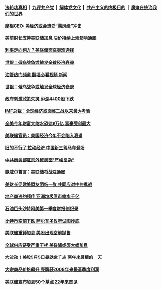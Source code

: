 ####  [法轮功真相](../../../../basic/blob/master/README.md?t=06040031) &nbsp;|&nbsp; [九评共产党](../../../../9ping.md/blob/master/README.md?t=06040031) &nbsp;|&nbsp; [解体党文化](../../../../jtdwh.md/blob/master/README.md?t=06040031)  &nbsp;|&nbsp; [共产主义的终极目的](../../../../gczydzjmd.md/blob/master/README.md?t=06040031) &nbsp;|&nbsp; [魔鬼在统治我们的世界](../../../../mgztzwmdsj.md/blob/master/README.md?t=06040031) 

#### [摩根CEO: 美经济或会遭受“飓风级”冲击](../pages/soh7/625688.md?t=06040031) 
#### [美前财长支持美联储加息 油价持续上涨影响通胀](../pages/soh7/624329.md?t=06040031) 
#### [利率走向何方？美联储面临艰难选择](../pages/soh7/623753.md?t=06040031) 
#### [世银：俄乌战争或触发全球经济衰退](../pages/soh7/623663.md?t=06040031) 
#### [油管热门频道 翻墙必看视频 新闻](http://45.76.130.85:81/youtube.html?06040031)
#### [世银：俄乌战争或触发全球经济衰退](../pages/soh7/623663.md?t=06040031) 
#### [政府刺激政策失灵 沪深4400股下跌](../pages/soh7/623129.md?t=06040031) 
#### [IMF总裁：全球经济或面临二战以来最大考验](../pages/soh7/622973.md?t=06040031) 
#### [全美今年财富大缩水恐达9万亿 富豪受创最大](../pages/soh7/622946.md?t=06040031) 
#### [美联储官员：美国经济今年不会陷入衰退](../pages/soh7/622310.md?t=06040031) 
#### [旧的不行了 拉动经济 中国新三驾马车登场](../pages/soh7/622178.md?t=06040031) 
#### [中共商务部证实外贸局面“严峻复杂”](../pages/soh7/622166.md?t=06040031) 
#### [鲍威尔誓言：美联储将战胜通胀](../pages/soh7/621551.md?t=06040031) 
#### [美财长促欧美盟友团结一致 共同应对中共挑战](../pages/soh7/621401.md?t=06040031) 
#### [地产商违约频传 亚洲垃圾债市缩水千亿](../pages/soh7/621191.md?t=06040031) 
#### [石油巨头沙特阿美第一季度财报创纪录](../pages/soh7/620948.md?t=06040031) 
#### [比特币空前下跌 萨尔瓦多政府试图抄底](../pages/soh7/619483.md?t=06040031) 
#### [美联储重锤加息 美股出现空前抛售 ](../pages/soh7/619186.md?t=06040031) 
#### [全球供应链受严重干扰 美联储或须大幅加息 ](../pages/soh7/618673.md?t=06040031) 
#### [大波动！美股5月5日暴跌逾千点 两年来最糟的一天](../pages/soh7/618436.md?t=06040031) 
#### [大宗商品价格飙升 壳牌获2008年来最高季度利润](../pages/soh7/618235.md?t=06040031) 
#### [美联储宣布加息50个基点 22年来首见](../pages/soh7/618106.md?t=06040031) 
<img src='http://gfw-breaker.win/goodnews/indexes/soh7.md' width='0px' height='0px'/>
